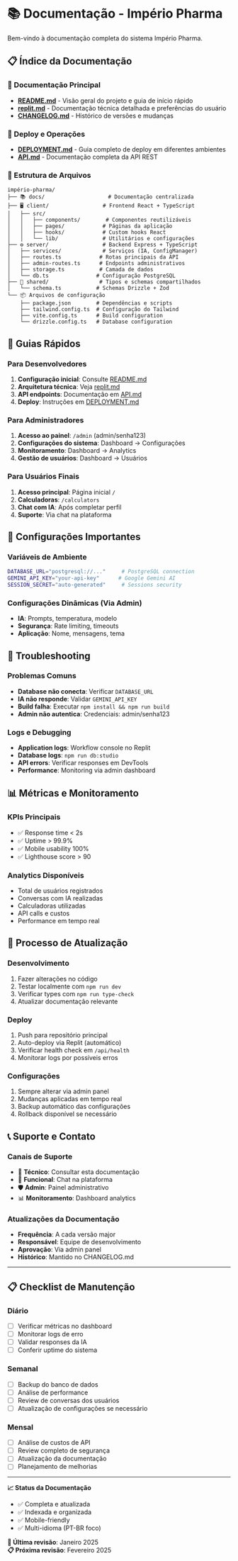 # 📚 Documentação - Império Pharma

Bem-vindo à documentação completa do sistema Império Pharma.

## 📋 Índice da Documentação

### 📖 Documentação Principal
- **[README.md](../README.md)** - Visão geral do projeto e guia de início rápido
- **[replit.md](../replit.md)** - Documentação técnica detalhada e preferências do usuário
- **[CHANGELOG.md](../CHANGELOG.md)** - Histórico de versões e mudanças

### 🚀 Deploy e Operações
- **[DEPLOYMENT.md](../DEPLOYMENT.md)** - Guia completo de deploy em diferentes ambientes
- **[API.md](../API.md)** - Documentação completa da API REST

### 📁 Estrutura de Arquivos

```
império-pharma/
├── 📚 docs/                    # Documentação centralizada
├── 🖥️ client/                 # Frontend React + TypeScript
│   ├── src/
│   │   ├── components/        # Componentes reutilizáveis
│   │   ├── pages/            # Páginas da aplicação
│   │   ├── hooks/            # Custom hooks React
│   │   └── lib/              # Utilitários e configurações
├── ⚙️ server/                 # Backend Express + TypeScript
│   ├── services/             # Serviços (IA, ConfigManager)
│   ├── routes.ts            # Rotas principais da API
│   ├── admin-routes.ts      # Endpoints administrativos
│   ├── storage.ts           # Camada de dados
│   └── db.ts               # Configuração PostgreSQL
├── 🔗 shared/                # Tipos e schemas compartilhados
│   └── schema.ts           # Schemas Drizzle + Zod
└── 📦 Arquivos de configuração
    ├── package.json        # Dependências e scripts
    ├── tailwind.config.ts  # Configuração do Tailwind
    ├── vite.config.ts      # Build configuration
    └── drizzle.config.ts   # Database configuration
```

## 🎯 Guias Rápidos

### Para Desenvolvedores
1. **Configuração inicial**: Consulte [README.md](../README.md)
2. **Arquitetura técnica**: Veja [replit.md](../replit.md)
3. **API endpoints**: Documentação em [API.md](../API.md)
4. **Deploy**: Instruções em [DEPLOYMENT.md](../DEPLOYMENT.md)

### Para Administradores
1. **Acesso ao painel**: `/admin` (admin/senha123)
2. **Configurações do sistema**: Dashboard → Configurações
3. **Monitoramento**: Dashboard → Analytics
4. **Gestão de usuários**: Dashboard → Usuários

### Para Usuários Finais
1. **Acesso principal**: Página inicial `/`
2. **Calculadoras**: `/calculators`
3. **Chat com IA**: Após completar perfil
4. **Suporte**: Via chat na plataforma

## 🔧 Configurações Importantes

### Variáveis de Ambiente
```bash
DATABASE_URL="postgresql://..."     # PostgreSQL connection
GEMINI_API_KEY="your-api-key"      # Google Gemini AI
SESSION_SECRET="auto-generated"     # Sessions security
```

### Configurações Dinâmicas (Via Admin)
- **IA**: Prompts, temperatura, modelo
- **Segurança**: Rate limiting, timeouts
- **Aplicação**: Nome, mensagens, tema

## 🚨 Troubleshooting

### Problemas Comuns
- **Database não conecta**: Verificar `DATABASE_URL`
- **IA não responde**: Validar `GEMINI_API_KEY`
- **Build falha**: Executar `npm install && npm run build`
- **Admin não autentica**: Credenciais: admin/senha123

### Logs e Debugging
- **Application logs**: Workflow console no Replit
- **Database logs**: `npm run db:studio`
- **API errors**: Verificar responses em DevTools
- **Performance**: Monitoring via admin dashboard

## 📊 Métricas e Monitoramento

### KPIs Principais
- ✅ Response time < 2s
- ✅ Uptime > 99.9%
- ✅ Mobile usability 100%
- ✅ Lighthouse score > 90

### Analytics Disponíveis
- Total de usuários registrados
- Conversas com IA realizadas
- Calculadoras utilizadas
- API calls e custos
- Performance em tempo real

## 🔄 Processo de Atualização

### Desenvolvimento
1. Fazer alterações no código
2. Testar localmente com `npm run dev`
3. Verificar types com `npm run type-check`
4. Atualizar documentação relevante

### Deploy
1. Push para repositório principal
2. Auto-deploy via Replit (automático)
3. Verificar health check em `/api/health`
4. Monitorar logs por possíveis erros

### Configurações
1. Sempre alterar via admin panel
2. Mudanças aplicadas em tempo real
3. Backup automático das configurações
4. Rollback disponível se necessário

## 📞 Suporte e Contato

### Canais de Suporte
- 🔧 **Técnico**: Consultar esta documentação
- 💬 **Funcional**: Chat na plataforma
- 🛡️ **Admin**: Painel administrativo
- 📊 **Monitoramento**: Dashboard analytics

### Atualizações da Documentação
- **Frequência**: A cada versão major
- **Responsável**: Equipe de desenvolvimento
- **Aprovação**: Via admin panel
- **Histórico**: Mantido no CHANGELOG.md

---

## 📋 Checklist de Manutenção

### Diário
- [ ] Verificar métricas no dashboard
- [ ] Monitorar logs de erro
- [ ] Validar responses da IA
- [ ] Conferir uptime do sistema

### Semanal  
- [ ] Backup do banco de dados
- [ ] Análise de performance
- [ ] Review de conversas dos usuários
- [ ] Atualização de configurações se necessário

### Mensal
- [ ] Análise de custos de API
- [ ] Review completo de segurança
- [ ] Atualização da documentação
- [ ] Planejamento de melhorias

---

**📈 Status da Documentação**
- ✅ Completa e atualizada
- ✅ Indexada e organizada
- ✅ Mobile-friendly
- ✅ Multi-idioma (PT-BR foco)

**🎯 Última revisão**: Janeiro 2025  
**📋 Próxima revisão**: Fevereiro 2025